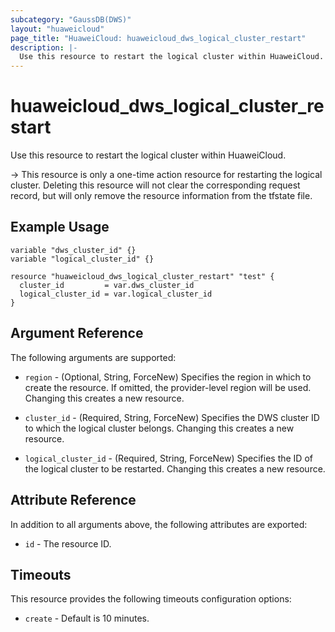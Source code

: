 ```yaml
---
subcategory: "GaussDB(DWS)"
layout: "huaweicloud"
page_title: "HuaweiCloud: huaweicloud_dws_logical_cluster_restart"
description: |-
  Use this resource to restart the logical cluster within HuaweiCloud.
---
```


# huaweicloud_dws_logical_cluster_restart

Use this resource to restart the logical cluster within HuaweiCloud.

-> This resource is only a one-time action resource for restarting the logical cluster. Deleting this resource will
   not clear the corresponding request record, but will only remove the resource information from the tfstate file.

## Example Usage

```hcl
variable "dws_cluster_id" {}
variable "logical_cluster_id" {}

resource "huaweicloud_dws_logical_cluster_restart" "test" {
  cluster_id         = var.dws_cluster_id
  logical_cluster_id = var.logical_cluster_id
}
```

## Argument Reference

The following arguments are supported:

* `region` - (Optional, String, ForceNew) Specifies the region in which to create the resource.
  If omitted, the provider-level region will be used.
  Changing this creates a new resource.

* `cluster_id` - (Required, String, ForceNew) Specifies the DWS cluster ID to which the logical cluster belongs.
  Changing this creates a new resource.

* `logical_cluster_id` - (Required, String, ForceNew) Specifies the ID of the logical cluster to be restarted.
  Changing this creates a new resource.

## Attribute Reference

In addition to all arguments above, the following attributes are exported:

* `id` - The resource ID.

## Timeouts

This resource provides the following timeouts configuration options:

* `create` - Default is 10 minutes.
